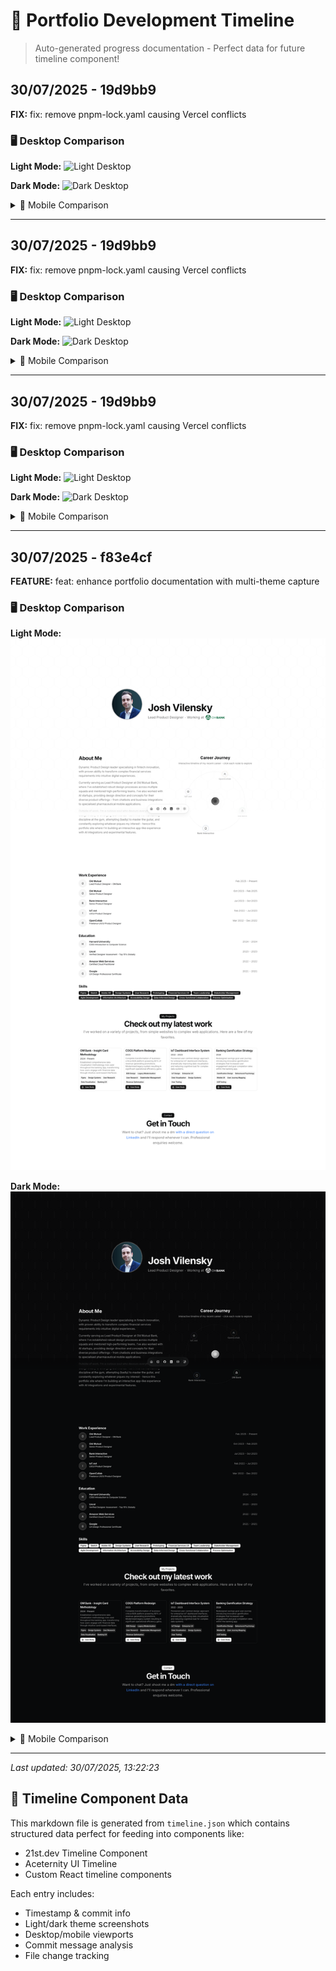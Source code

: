 # 🚀 Portfolio Development Timeline

> Auto-generated progress documentation - Perfect data for future timeline component!


## 30/07/2025 - 19d9bb9

**FIX:** fix: remove pnpm-lock.yaml causing Vercel conflicts

### 🖥️ Desktop Comparison

**Light Mode:**
![Light Desktop](./progress-docs/2025-07-30T11-22-10_19d9bb9/screenshot-light-desktop.png)


**Dark Mode:**
![Dark Desktop](./progress-docs/2025-07-30T11-22-10_19d9bb9/screenshot-dark-desktop.png)


<details>
<summary>📱 Mobile Comparison</summary>


**Light Mode:**
![Light Mobile](./progress-docs/2025-07-30T11-22-10_19d9bb9/screenshot-light-mobile.png)


**Dark Mode:**
![Dark Mobile](./progress-docs/2025-07-30T11-22-10_19d9bb9/screenshot-dark-mobile.png)


</details>

---

## 30/07/2025 - 19d9bb9

**FIX:** fix: remove pnpm-lock.yaml causing Vercel conflicts

### 🖥️ Desktop Comparison

**Light Mode:**
![Light Desktop](./progress-docs/2025-07-30T11-18-49_19d9bb9/screenshot-light-desktop.png)


**Dark Mode:**
![Dark Desktop](./progress-docs/2025-07-30T11-18-49_19d9bb9/screenshot-dark-desktop.png)


<details>
<summary>📱 Mobile Comparison</summary>


**Light Mode:**
![Light Mobile](./progress-docs/2025-07-30T11-18-49_19d9bb9/screenshot-light-mobile.png)


**Dark Mode:**
![Dark Mobile](./progress-docs/2025-07-30T11-18-49_19d9bb9/screenshot-dark-mobile.png)


</details>

---

## 30/07/2025 - 19d9bb9

**FIX:** fix: remove pnpm-lock.yaml causing Vercel conflicts

### 🖥️ Desktop Comparison

**Light Mode:**
![Light Desktop](./progress-docs/2025-07-30T11-17-50_19d9bb9/screenshot-light-desktop.png)


**Dark Mode:**
![Dark Desktop](./progress-docs/2025-07-30T11-17-50_19d9bb9/screenshot-dark-desktop.png)


<details>
<summary>📱 Mobile Comparison</summary>


**Light Mode:**
![Light Mobile](./progress-docs/2025-07-30T11-17-50_19d9bb9/screenshot-light-mobile.png)


**Dark Mode:**
![Dark Mobile](./progress-docs/2025-07-30T11-17-50_19d9bb9/screenshot-dark-mobile.png)


</details>

---

## 30/07/2025 - f83e4cf

**FEATURE:** feat: enhance portfolio documentation with multi-theme capture

### 🖥️ Desktop Comparison

**Light Mode:**
![Light Desktop](./progress-docs/2025-07-30T10-50-05_f83e4cf/screenshot-light-desktop.png)


**Dark Mode:**
![Dark Desktop](./progress-docs/2025-07-30T10-50-05_f83e4cf/screenshot-dark-desktop.png)


<details>
<summary>📱 Mobile Comparison</summary>


**Light Mode:**
![Light Mobile](./progress-docs/2025-07-30T10-50-05_f83e4cf/screenshot-light-mobile.png)


**Dark Mode:**
![Dark Mobile](./progress-docs/2025-07-30T10-50-05_f83e4cf/screenshot-dark-mobile.png)


</details>

---


*Last updated: 30/07/2025, 13:22:23*

## 🎯 Timeline Component Data

This markdown file is generated from `timeline.json` which contains structured data perfect for feeding into components like:
- 21st.dev Timeline Component
- Aceternity UI Timeline  
- Custom React timeline components

Each entry includes:
- Timestamp & commit info
- Light/dark theme screenshots
- Desktop/mobile viewports
- Commit message analysis
- File change tracking
